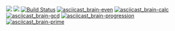 <a href="https://codeclimate.com/github/codeclimate/codeclimate/maintainability"><img src="https://api.codeclimate.com/v1/badges/a99a88d28ad37a79dbf6/maintainability" /></a>
<a href="https://codeclimate.com/github/codeclimate/codeclimate/test_coverage"><img src="https://api.codeclimate.com/v1/badges/a99a88d28ad37a79dbf6/test_coverage" /></a>
[![Build Status](https://travis-ci.org/travis-ci/docs-travis-ci-com.svg?branch=master)](https://travis-ci.org/travis-ci/docs-travis-ci-com)
[![asciicast_brain-even](https://asciinema.org/a/Ob6z1szSQckRtJ5iOVTIHMx5Q.png)](https://asciinema.org/a/Ob6z1szSQckRtJ5iOVTIHMx5Q)
[![asciicast_brain-calc](https://asciinema.org/a/fMq9mn3TcNgZnJjjguZywnVAQ.png)](https://asciinema.org/a/fMq9mn3TcNgZnJjjguZywnVAQ)
[![asciicast_brain-gcd](https://asciinema.org/a/b0UIxVYwEaekRsMoiii1P7coM.png)](https://asciinema.org/a/b0UIxVYwEaekRsMoiii1P7coM)
[![asciicast_brain-progression](https://asciinema.org/a/7jdqcdXmIndGDxZ6LodDaMDpW.png)](https://asciinema.org/a/7jdqcdXmIndGDxZ6LodDaMDpW)
[![asciicast_brain-prime](https://asciinema.org/a/lumc36z29vOrzvwIlmvWqh4QX.png)](https://asciinema.org/a/lumc36z29vOrzvwIlmvWqh4QX)
